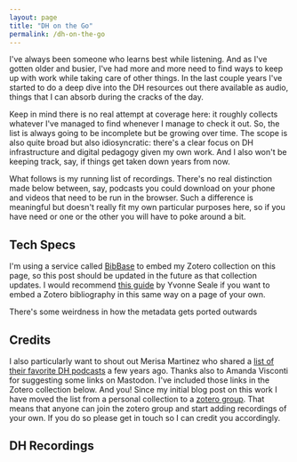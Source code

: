 ```yaml
---
layout: page
title: "DH on the Go"
permalink: /dh-on-the-go
---
```


I've always been someone who learns best while listening. And as I've gotten older and busier, I've had more and more need to find ways to keep up with work while taking care of other things. In the last couple years I've started to do a deep dive into the DH resources out there available as audio, things that I can absorb during the cracks of the day. 

Keep in mind there is no real attempt at coverage here: it roughly collects whatever I've managed to find whenever I manage to check it out. So, the list is always going to be incomplete but be growing over time. The scope is also quite broad but also idiosyncratic: there's a clear focus on DH infrastructure and digital pedagogy given my own work. And I also won't be keeping track, say, if things get taken down years from now. 

What follows is my running list of recordings. There's no real distinction made below between, say, podcasts you could download on your phone and videos that need to be run in the browser. Such a difference is meaningful but doesn't really fit my own particular purposes here, so if you have need or one or the other you will have to poke around a bit. 

## Tech Specs

I'm using a service called [BibBase](https://bibbase.org/) to embed my Zotero collection on this page, so this post should be updated in the future as that collection updates. I would recommend [this guide](https://yvonneseale.org/blog/2016/10/23/how-to-embed-a-zotero-bibliography-in-a-web-page/
) by Yvonne Seale if you want to embed a Zotero bibliography in this same way on a page of your own. 

There's some weirdness in how the metadata gets ported outwards 

## Credits 

I also particularly want to shout out Merisa Martinez who shared a [list of their favorite DH podcasts](https://dhcommons.hypotheses.org/451) a few years ago. Thanks also to Amanda Visconti for suggesting some links on Mastodon. I've included those links in the Zotero collection below. And you! Since my initial blog post on this work I have moved the list from a personal collection to a [zotero group](https://www.zotero.org/groups/5625243/digital_humanities_on_the_go). That means that anyone can join the zotero group and start adding recordings of your own. If you do so please get in touch so I can credit you accordingly.

## DH Recordings

<script src="https://bibbase.org/show?bib=https%3A%2F%2Fbibbase.org%2Fzotero-group%2Fbmw9t%2F5625243&jsonp=1&msg=embed&theme=dividers&groupby=keywords&authorFirst=true&sort=author_short&noTitleLinks=true&urlLabel=Link"></script>
